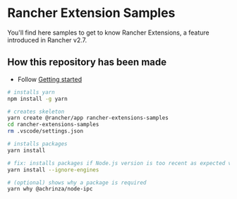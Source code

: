 # Rancher Extension Samples

You'll find here samples to get to know Rancher Extensions, a feature introduced in Rancher v2.7.

## How this repository has been made

* Follow [Getting started](https://rancher.github.io/dashboard/extensions/extensions-getting-started)

```bash
# installs yarn
npm install -g yarn

# creates skeleton
yarn create @rancher/app rancher-extensions-samples
cd rancher-extensions-samples
rm .vscode/settings.json

# installs packages
yarn install

# fix: installs packages if Node.js version is too recent as expected version is 16 (https://nodejs.org/en/download/releases/)
yarn install --ignore-engines

# (optional) shows why a package is required
yarn why @achrinza/node-ipc
```
